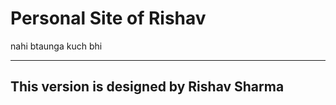 # Personal Site of Rishav

nahi btaunga kuch bhi

---------------------------------------------------------------
This version is designed by Rishav Sharma
---------------------------------------------------------------
